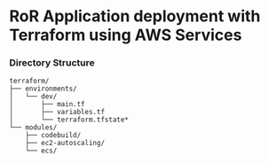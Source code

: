 # RoR Application deployment with Terraform using AWS Services
### Directory Structure
```
terraform/
├── environments/
│   └── dev/
│       ├── main.tf
│       ├── variables.tf
│       └── terraform.tfstate*
└── modules/
    ├── codebuild/
    ├── ec2-autoscaling/
    └── ecs/
```

### 
